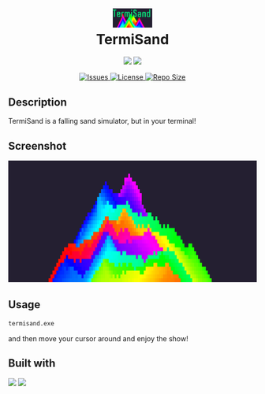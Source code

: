 <div align="center">
      <h1> <img src="./.github/TermiSand.png" width="80px"><br/>TermiSand</h1>
     </div>
<p align="center">
</p>
<p align="center">
    <a href="https://github.com/BobdaProgrammer/TermiSand/pulse" target="_blank"><img src="https://img.shields.io/github/last-commit/BobdaProgrammer/TermiSand?style=for-the-badge&logo=github&color=7dc4e4&logoColor=D9E0EE&labelColor=302D41"></a>
    <a href="https://github.com/BobdaProgrammer/TermiSand/stargazers" target="_blank"><img src="https://img.shields.io/github/stars/BobdaProgrammer/TermiSand?style=for-the-badge&logo=apachespark&color=eed49f&logoColor=D9E0EE&labelColor=302D41"></a>
</p><p align="center">
      <a href="https://github.com/BobdaProgrammer/TermiSand/issues" target="_blank">
      <img alt="Issues" src="https://img.shields.io/github/issues/BobdaProgrammer/TermiSand?style=for-the-badge&logo=bilibili&color=F5E0DC&logoColor=D9E0EE&labelColor=302D41" />
    </a>  
       <a href="https://github.com/BobdaProgrammer/TermiSand/blob/main/LICENSE" target="_blank">
      <img alt="License" src="https://img.shields.io/github/license/BobdaProgrammer/TermiSand?style=for-the-badge&logo=starship&color=ee999f&logoColor=D9E0EE&labelColor=302D41" />
    </a>  
    <a href="https://github.com/BobdaProgrammer/TermiSand" target="_blank">
      <img alt="Repo Size" src="https://img.shields.io/github/repo-size/BobdaProgrammer/TermiSand?color=%23DDB6F2&label=SIZE&logo=codesandbox&style=for-the-badge&logoColor=D9E0EE&labelColor=302D41" />
    </a>
</p>

## Description
TermiSand is a falling sand simulator, but in your terminal!

## Screenshot
<img src="./.github/example.png">

## Usage
```bash
termisand.exe
```
and then move your cursor around and enjoy the show!

## Built with
![](https://img.shields.io/badge/tcell-4298B8.svg?style=for-the-badge&logoColor=white)
![](https://img.shields.io/badge/go-%2300ADD8.svg?style=for-the-badge&logo=go&logoColor=white)
